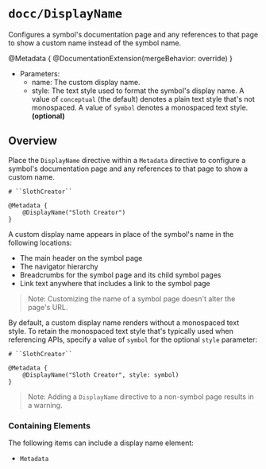 # ``docc/DisplayName``

Configures a symbol's documentation page and any references to that page to show a custom name instead of the symbol name.

@Metadata {
    @DocumentationExtension(mergeBehavior: override)
}

- Parameters:
    - name: The custom display name.
    - style: The text style used to format the symbol's display name. A value of `conceptual` (the default) denotes a plain text style that's not monospaced. A value of `symbol` denotes a monospaced text style. **(optional)**

## Overview

Place the `DisplayName` directive within a `Metadata` directive to configure a symbol's documentation page and any references to that page to show a custom name.

```
# ``SlothCreator``

@Metadata {
    @DisplayName("Sloth Creator")
}
```

A custom display name appears in place of the symbol's name in the following locations:

- The main header on the symbol page
- The navigator hierarchy
- Breadcrumbs for the symbol page and its child symbol pages 
- Link text anywhere that includes a link to the symbol page

> Note: Customizing the name of a symbol page doesn't alter the page's URL.

By default, a custom display name renders without a monospaced text style. To retain the monospaced text style that's typically used when referencing APIs, specify a value of `symbol` for the optional `style` parameter:

```
# ``SlothCreator``

@Metadata {
    @DisplayName("Sloth Creator", style: symbol)
}
```

> Note: Adding a `DisplayName` directive to a non-symbol page results in a warning. 

### Containing Elements

The following items can include a display name element:

- ``Metadata``

<!-- Copyright (c) 2022 Apple Inc and the Swift Project authors. All Rights Reserved. -->
